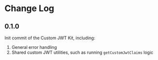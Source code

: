 # Change Log

## 0.1.0

Init commit of the Custom JWT Kit, including:

1. General error handling
2. Shared custom JWT utilities, such as running `getCustomJwtClaims` logic

